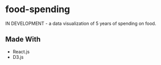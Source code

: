 # food-spending

IN DEVELOPMENT - a data visualization of 5 years of spending on food.

## Made With
- React.js
- D3.js
